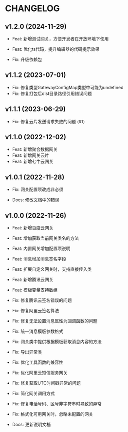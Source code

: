 # CHANGELOG


## v1.2.0 (2024-11-29)

- Feat: 新增测试网关，方便开发者在开放环境下使用
- Feat: 优化ts代码，提升编辑器的代码提示效果

- Fix: 升级依赖包

## v1.1.2 (2023-07-01)

- Fix: 修复类型GatewayConfigMap类型中可能为undefined
- Fix: 修复打包后dist目录路径引用错误问题

## v1.1.1 (2023-06-29)

- Fix: 修复云片发送请求失败的问题 (#1)

## v1.1.0 (2022-12-02)

- Feat: 新增聚合数据网关
- Feat: 新增网关云片
- Feat: 新增七牛云网关

## v1.0.1 (2022-11-28)

- Fix: 网关配置项改成非必须

- Docs: 修改文档中的错误

## v1.0.0 (2022-11-26)

- Feat: 新增百度云网关
- Feat: 增加获取当前网关类名的方法
- Feat: 内置网关增加配置项说明
- Feat: 消息增加消息签名字段
- Feat: 扩展自定义网关时，支持直接传入类
- Feat: 新增腾讯云网关
- Feat: 模板变量支持数组

- Fix: 修复腾讯云签名错误的问题
- Fix: 修复阿里云签名算法
- Fix: 修复无法设置消息属性为回调函数的问题
- Fix: 统一消息模版参数格式
- Fix: 网关类中提供根据模板获取消息内容的方法
- Fix: 导出异常类
- Fix: 优化工具函数的兼容性
- Fix: 优化阿里云短信服务网关
- Fix: 修复获取UTC时间戳异常的问题
- Fix: 简化网关调用方式
- Fix: 修复电话号码、区号非字符串时导致的异常
- Fix: 格式化可用网关时，忽略未配置的网关

- Docs: 更新说明文档
